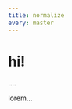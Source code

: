 ```yaml
---
title: normalize
every: master
---
```


# hi!

....

lorem...

<script src="typescript.tsx" type="module"></script>
